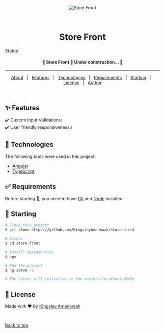 <div align="center" id="top"> 
  <img src="./.github/app.gif" alt="Store Front" />

&#xa0;

  <!-- <a href="https://storefront.netlify.app">Demo</a> -->
</div>

<h1 align="center">Store Front</h1>

Status

<h4 align="center">
	🚧  Store Front 🚀 Under construction...  🚧
</h4>

<hr>

<p align="center">
  <a href="#dart-about">About</a> &#xa0; | &#xa0; 
  <a href="#sparkles-features">Features</a> &#xa0; | &#xa0;
  <a href="#rocket-technologies">Technologies</a> &#xa0; | &#xa0;
  <a href="#white_check_mark-requirements">Requirements</a> &#xa0; | &#xa0;
  <a href="#checkered_flag-starting">Starting</a> &#xa0; | &#xa0;
  <a href="#memo-license">License</a> &#xa0; | &#xa0;
  <a href="https://github.com/{{YOUR_GITHUB_USERNAME}}" target="_blank">Author</a>
</p>

<br>

<!-- ## :dart: About

An ecommerce store -->

## :sparkles: Features

:heavy_check_mark: Custom Input Validations;\
:heavy_check_mark: User friendly responsiveness;\

## :rocket: Technologies

The following tools were used in this project:

- [Angular](https://angular.dev/)
- [TypeScript](https://www.typescriptlang.org/)

## :white_check_mark: Requirements

Before starting :checkered_flag:, you need to have [Git](https://git-scm.com) and [Node](https://nodejs.org/en/) installed.

## :checkered_flag: Starting

```bash
# Clone this project
$ git clone https://github.com/KingsleyAmankwah/store-front

# Access
$ cd store-front

# Install dependencies
$ npm

# Run the project
$ ng serve -o

# The server will initialize in the <http://localhost:4200>
```

## :memo: License

Made with :heart: by <a href="https://github.com/KingsleyAmankwah/" target="_blank">Kingsley Amankwah</a>

&#xa0;

<a href="#top">Back to top</a>
